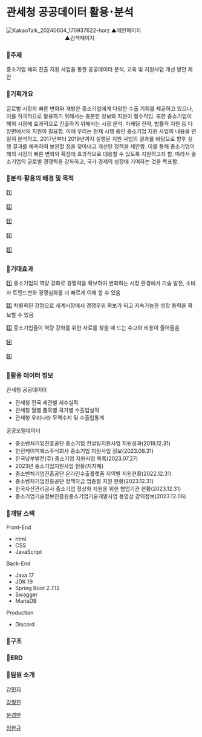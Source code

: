 # 관세청 공공데이터 활용･분석

![KakaoTalk_20240604_170937622-horz](https://github.com/DBP-mlkk/back/assets/123048828/77d99a81-de89-4d98-a43d-a6afe4bd7804)
▲메인페이지ㅤㅤㅤㅤㅤㅤㅤㅤㅤㅤㅤㅤㅤㅤㅤㅤㅤㅤㅤㅤㅤㅤㅤ▲검색페이지

### 🍧주제
중소기업 해외 진출 지원 사업을 통한 공공데이터 분석, 교육 빛 지원사업 개선 방안 제안

### 🍧기획개요
글로벌 시장의 빠른 변화와 개방은 중소기업에게 다양한 수출 기회를 제공하고 있으나, 이를 적극적으로 활용하기 위해서는 충분한 정보와 지원이 필수적임. 또한 중소기업이 해외 시장에 효과적으로 진출하기 위해서는 시장 분석, 마케팅 전략, 법률적 지원 등 다방면에서의 지원이 필요함. 이에 우리는 현재 시행 중인 중소기업 지원 사업의 내용을 면밀히 분석하고, 2017년부터 2019년까지 실행된 지원 사업의 결과를 바탕으로 향후 실행 결과를 예측하여 보완할 점을 찾아내고 개선된 정책을 제안함. 이를 통해 중소기업이 해외 시장의 빠른 변화와 확장에 효과적으로 대응할 수 있도록 지원하고자 함. 따라서 중소기업의 글로벌 경쟁력을 강화하고, 국가 경제의 성장에 기여하는 것을 목표함.

### 🍧분석·활용의 배경 및 목적
1️⃣ 

2️⃣

3️⃣ 

4️⃣

5️⃣ 

### 🍧기대효과
1️⃣ 중소기업의 역량 강화로 경쟁력을 확보하여 변화하는 시장 환경에서 기술 발전, 소비자 트렌드변화 경쟁심화를 더 빠르게 이해 할 수 있음

2️⃣ 차별화된 강점으로 세계시장에서 경쟁우위 확보가 되고 지속가능한 성장 동력을 확보할 수 있음

3️⃣ 중소기업들이 역량 강화를 위한 자료를 찾을 때 드는 수고와 비용이 줄어들음

4️⃣

5️⃣ 

### 🍧활용 데이터 정보
관세청 공공데이터
- 관세청 전국 세관별 세수실적
- 관세청 월별 품목별 국가별 수출입실적
- 관세청 우리나라 무역수지 및 수출입통계

공공포털데이터
- 중소벤처기업진흥공단 중소기업 컨설팅지원사업 지원성과(2019.12.31)
- 한전케이피에스주식회사 중소기업 지원사업 정보(2023.08.31)
- 한국남부발전(주) 중소기업 지원사업 목록(2023.07.27)
- 2023년 중소기업지원사업 현황(지자체)
- 중소벤처기업진흥공단 온라인수출플랫폼 지역별 지원현황(2022.12.31)
- 중소벤처기업진흥공단 정책자금 업종별 지원 현황(2023.12.31)
- 한국자산관리공사 중소기업 정상화 지원을 위한 협업기관 현황(2023.12.31)
- 중소기업기술정보진흥원중소기업기술개발사업 동영상 강의정보(2023.12.06)

### 🍧개발 스택
Front-End
- html
- CSS
- JavaScript

Back-End
- Java 17
- JDK 19
- Spring Boot 2.7.12
- Swagger
- MariaDB
  
Production
- Discord
 
### 🍧구조


### 🍧ERD


### 🍧팀원 소개
[강민지](https://github.com/alswl0912)

[강형진](https://github.com/rapidswap)

[문경만](https://github.com/MunKyungMan)

[임한규](https://github.com/ekrndjaak)
